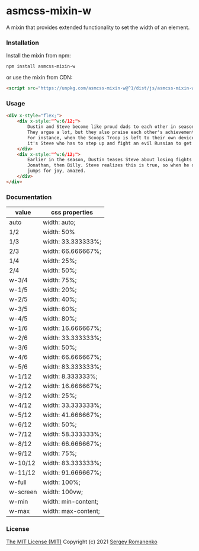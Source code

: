 # asmcss-mixin-w

A mixin that provides extended functionality to set the width of an element.

### Installation

Install the mixin from npm:

```
npm install asmcss-mixin-w
```

or use the mixin from CDN:

```html
<script src="https://unpkg.com/asmcss-mixin-w@^1/dist/js/asmcss-mixin-w.min.js"></script>
```

### Usage

```html
<div x-style="flex;">
    <div x-style:"^w:6/12;">
        Dustin and Steve become like proud dads to each other in season 3. 
        They argue a lot, but they also praise each other's achievements. 
        For instance, when the Scoops Troop is left to their own devices, 
        it's Steve who has to step up and fight an evil Russian to get to where they need to go.
    </div>
    <div x-style:"^w:6/12;">
        Earlier in the season, Dustin teases Steve about losing fights all the time - first with
        Jonathan, then Billy. Steve realizes this is true, so when he defeats the Russian, Dustin
        jumps for joy, amazed.
    </div>
</div>
```

### Documentation

| value | css properties |
|---|---|
| auto | width: auto; |
| 1/2 | width: 50% |
| 1/3 | width: 33.333333%; |
| 2/3 | width: 66.666667%; |
| 1/4 | width: 25%; |
| 2/4 | width: 50%; |
| w-3/4	| width: 75%; |
| w-1/5	| width: 20%; |
| w-2/5	| width: 40%; |
| w-3/5	| width: 60%; |
| w-4/5	| width: 80%; |
| w-1/6	| width: 16.666667%; |
| w-2/6	| width: 33.333333%; |
| w-3/6	| width: 50%; |
| w-4/6	| width: 66.666667%; |
| w-5/6	| width: 83.333333%; |
| w-1/12 | width: 8.333333%; |
| w-2/12 | width: 16.666667%; |
| w-3/12 | width: 25%; |
| w-4/12 | width: 33.333333%; |
| w-5/12 | width: 41.666667%; |
| w-6/12 | width: 50%; |
| w-7/12 | width: 58.333333%; |
| w-8/12 | width: 66.666667%; |
| w-9/12 | width: 75%; |
| w-10/12 | width: 83.333333%; |
| w-11/12 | width: 91.666667%; |
| w-full | width: 100%; |
| w-screen | width: 100vw; |
| w-min | width: min-content; |
| w-max | width: max-content; |

### License
[The MIT License (MIT)](https://github.com/Awilum/asmcss-mixin-w/blob/master/LICENSE.txt)
Copyright (c) 2021 [Sergey Romanenko](https://github.com/Awilum)

